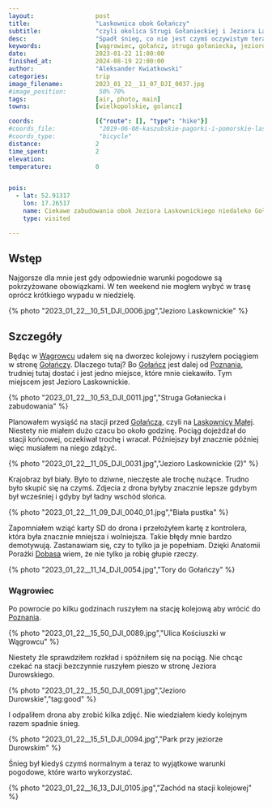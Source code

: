 ```yaml
---
layout:                 post
title:                  "Laskownica obok Gołańczy"
subtitle:               "czyli okolica Strugi Gołanieckiej i Jeziora Laskownickiego"
desc:                   "Spadł śnieg, co nie jest czymś oczywistym teraz w zimie. Dlatego postanowiłem chociaż na chwilę ruszyć w trasę."
keywords:               [wągrowiec, gołańcz, struga gołaniecka, jezioro laskownickie]
date:                   2023-01-22 11:00:00
finished_at:            2024-08-19 22:00:00
author:                 "Aleksander Kwiatkowski"
categories:             trip
image_filename:         2023_01_22__11_07_DJI_0037.jpg
#image_position:         50% 70%
tags:                   [air, photo, main]
towns:                  [wielkopolskie, golancz]

coords:                 [{"route": [], "type": "hike"}]
#coords_file:            "2019-06-08-kaszubskie-pagorki-i-pomorskie-lasy.json"
#coords_type:            "bicycle"
distance:               2
time_spent:             2
elevation:
temperature:            0


pois:
  - lat: 52.91317
    lon: 17.26517
    name: Ciekawe zabudowania obok Jeziora Laskownickiego niedaleko Gołańczy
    type: visited

---
```


[dobas]: https://dobas.art.pl/pl/

[wiki-wagrowiec]: https://pl.wikipedia.org/wiki/W%C4%85growiec
[wiki-golancz]: https://pl.wikipedia.org/wiki/Go%C5%82a%C5%84cz
[wiki-poznan]: https://pl.wikipedia.org/wiki/Pozna%C5%84
[wiki-laskownica-mala]: https://pl.wikipedia.org/wiki/Laskownica_Ma%C5%82a

## Wstęp

Najgorsze dla mnie jest gdy odpowiednie warunki pogodowe są pokrzyżowane
obowiązkami. W ten weekend nie mogłem wybyć w trasę oprócz
krótkiego wypadu w niedzielę.

{% photo "2023_01_22__10_51_DJI_0006.jpg","Jezioro Laskownickie" %}

## Szczegóły

Będąc w [Wągrowcu][wiki-wagrowiec] udałem się na dworzec kolejowy i ruszyłem pociągiem
w stronę [Gołańczy][wiki-golancz]. Dlaczego tutaj? Bo [Gołańcz][wiki-golancz]
jest dalej od [Poznania][wiki-poznan], trudniej tutaj dostać i jest
jedno miejsce, które mnie ciekawiło. Tym miejscem jest Jezioro Laskownickie.

{% photo "2023_01_22__10_53_DJI_0011.jpg","Struga Gołaniecka i zabudowania" %}

Planowałem wysiąść na stacji przed [Gołańczą][wiki-golancz], czyli na
[Laskownicy Małej][wiki-laskownica-mala]. Niestety nie miałem dużo czacu bo
około godzinę. Pociąg dojeżdżał do stacji końcowej, oczekiwał trochę i wracał.
Późniejszy był znacznie później więc musiałem na niego zdążyć.

{% photo "2023_01_22__11_05_DJI_0031.jpg","Jezioro Laskownickie (2)" %}

Krajobraz był biały. Było to dziwne, nieczęste ale trochę nużące.
Trudno było skupić się na czymś. Zdjecia z drona byłyby znacznie lepsze gdybym
był wcześniej i gdyby był ładny wschód słońca.

{% photo "2023_01_22__11_09_DJI_0040_01.jpg","Biała pustka" %}

Zapomniałem wziąć karty SD do drona i przełożyłem kartę z kontrolera, która
była znacznie mniejsza i wolniejsza. Takie błędy mnie bardzo demotywują.
Zastanawiam się, czy to tylko ja je popełniam. Dzięki Anatomii Porażki
[Dobasa][dobas] wiem, że nie tylko ja robię głupie rzeczy.

{% photo "2023_01_22__11_14_DJI_0054.jpg","Tory do Gołańczy" %}

### Wągrowiec

Po powrocie po kilku godzinach ruszyłem na stację kolejową aby wrócić
do [Poznania][wiki-poznan].

{% photo "2023_01_22__15_50_DJI_0089.jpg","Ulica Kościuszki w Wągrowcu" %}

Niestety źle sprawdziłem rozkład i spóźniłem się na pociąg. Nie chcąc czekać
na stacji bezczynnie ruszyłem pieszo w stronę Jeziora Durowskiego.

{% photo "2023_01_22__15_50_DJI_0091.jpg","Jezioro Durowskie","tag:good" %}

I odpaliłem drona aby zrobić kilka zdjęć. Nie wiedziałem
kiedy kolejnym razem spadnie śnieg.

{% photo "2023_01_22__15_51_DJI_0094.jpg","Park przy jeziorze Durowskim" %}

Śnieg był kiedyś czymś normalnym a teraz to wyjątkowe warunki pogodowe,
które warto wykorzystać.

{% photo "2023_01_22__16_13_DJI_0105.jpg","Zachód na stacji kolejowej" %}
